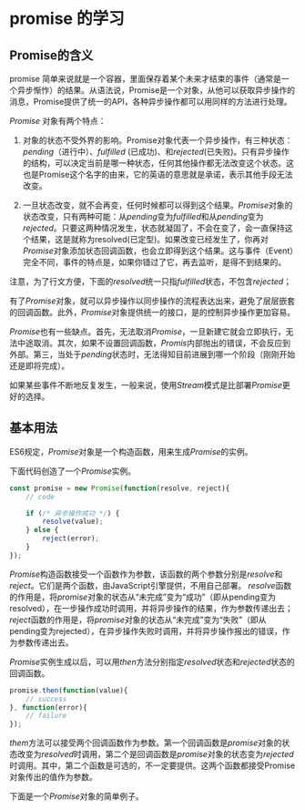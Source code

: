 # promise 的学习

## Promise的含义

promise 简单来说就是一个容器，里面保存着某个未来才结束的事件（通常是一个异步惭怍）的结果。从语法说，Promise是一个对象，从他可以获取异步操作的消息，Promise提供了统一的API，各种异步操作都可以用同样的方法进行处理。

*Promise* 对象有两个特点：
1. 对象的状态不受外界的影响。Promise对象代表一个异步操作，有三种状态：*pending*（进行中）、*fulfilled* (已成功)、和*rejected*(已失败)。只有异步操作的结构，可以决定当前是哪一种状态，任何其他操作都无法改变这个状态。这也是Promise这个名字的由来，它的英语的意思就是承诺，表示其他手段无法改变。

2. 一旦状态改变，就不会再变，任何时候都可以得到这个结果。*Promise*对象的状态改变，只有两种可能：从*pending*变为*fulfilled*和从*pending*变为*rejected*。只要这两种情况发生，状态就凝固了，不会在变了，会一直保持这个结果，这是就称为resolved(已定型)。如果改变已经发生了，你再对*Promise*对象添加状态回调函数，也会立即得到这个结果。这与事件（Event）完全不同，事件的特点是，如果你错过了它，再去监听，是得不到结果的。

注意，为了行文方便，下面的*resolved*统一只指*fulfilled*状态，不包含*rejected*；

有了*Promise*对象，就可以异步操作以同步操作的流程表达出来，避免了层层嵌套的回调函数。此外，*Promise*对象提供统一的接口，是的控制异步操作更加容易。

*Promise*也有一些缺点。首先，无法取消*Promise*，一旦新建它就会立即执行，无法中途取消。其次，如果不设置回调函数，*Promis*内部抛出的错误，不会反应到外部。第三，当处于*pending*状态时，无法得知目前进展到哪一个阶段（刚刚开始还是即将完成）。

如果某些事件不断地反复发生，一般来说，使用*Stream*模式是比部署*Promise*更好的选择。

## 基本用法

ES6规定，*Promise*对象是一个构造函数，用来生成*Promise*的实例。

下面代码创造了一个*Promise*实例。
```js
const promise = new Promise(function(resolve, reject){
    // code

    if (/* 异步操作成功 */) {
        resolve(value);
    } else {
        reject(error);
    }
});
```
*Promise*构造函数接受一个函数作为参数，该函数的两个参数分别是*resolve*和*reject*。它们是两个函数，由JavaScript引擎提供，不用自己部署。
*resolve*函数的作用是，将*promise*对象的状态从“未完成”变为“成功”（即从pending变为resolved），在一步操作成功时调用，并将异步操作的结果，作为参数传递出去；*reject*函数的作用是，将*promise*对象的状态从“未完成”变为“失败”（即从pending变为rejected），在异步操作失败时调用，并将异步操作报出的错误，作为参数传递出去。

*Promise*实例生成以后，可以用*then*方法分别指定*resolved*状态和*rejected*状态的回调函数。

```js
promise.then(function(value){
    // success
}, function(error){
    // failure
});
```
*them*方法可以接受两个回调函数作为参数。第一个回调函数是*promise*对象的状态改变为*resolved*时调用，第二个是回调函数是*promise*对象的状态变为*rejected*时调用。其中，第二个函数是可选的，不一定要提供。这两个函数都接受Promise对象传出的值作为参数。

下面是一个*Promise*对象的简单例子。




